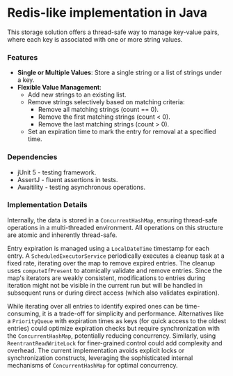 # Redis-like implementation in Java
This storage solution offers a thread-safe way to manage key-value pairs, 
where each key is associated with one or more string values.

### Features
- **Single or Multiple Values**: Store a single string or a list of strings under a key.
- **Flexible Value Management**:
    - Add new strings to an existing list.
    - Remove strings selectively based on matching criteria:
        - Remove all matching strings (count == 0).
        - Remove the first matching strings (count < 0).
        - Remove the last matching strings (count > 0).
    - Set an expiration time to mark the entry for removal at a specified time.

### Dependencies

- jUnit 5 - testing framework.
- AssertJ - fluent assertions in tests.
- Awaitility - testing asynchronous operations.

### Implementation Details

Internally, the data is stored in a `ConcurrentHashMap`, ensuring thread-safe operations in a multi-threaded 
environment. All operations on this structure are atomic and inherently thread-safe.

Entry expiration is managed using a `LocalDateTime` timestamp for each entry. A `ScheduledExecutorService` periodically 
executes a cleanup task at a fixed rate, iterating over the map to remove expired entries. The cleanup uses 
`computeIfPresent` to atomically validate and remove entries. Since the map's iterators are weakly consistent, 
modifications to entries during iteration might not be visible in the current run but will be handled in subsequent 
runs or during direct access (which also validates expiration).

While iterating over all entries to identify expired ones can be time-consuming, it is a trade-off for simplicity and 
performance. Alternatives like a `PriorityQueue` with expiration times as keys (for quick access to the oldest entries) 
could optimize expiration checks but require synchronization with the `ConcurrentHashMap`, potentially reducing 
concurrency. Similarly, using `ReentrantReadWriteLock` for finer-grained control could add complexity and overhead. The 
current implementation avoids explicit locks or synchronization constructs, leveraging the sophisticated internal 
mechanisms of `ConcurrentHashMap` for optimal concurrency.

